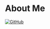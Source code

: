 # About Me

[![GitHub](https://img.shields.io/badge/GitHub-%40rehanqasimk-239a3b.svg)](https://github.com/rehanqasimk)

<!--
**rehanqasimk/rehanqasimk** is a ✨ _special_ ✨ repository because its `README.md` (this file) appears on your GitHub profile.

Here are some ideas to get you started:

- 🔭 I’m currently working on ...
- 🌱 I’m currently learning ...
- 👯 I’m looking to collaborate on ...
- 🤔 I’m looking for help with ...
- 💬 Ask me about ...
- 📫 How to reach me: ...
- 😄 Pronouns: ...
- ⚡ Fun fact: ...
-->
